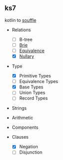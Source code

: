 ## ks7
kotlin to [souffle](https://github.com/souffle-lang/souffle)

* Relations
    * [ ] B-tree
    * [ ] [Brie](https://souffle-lang.github.io/relations#brie-relations)
    * [ ] [Equivalence](https://souffle-lang.github.io/relations#equivalence-relations)
    * [X] [Nullary](https://souffle-lang.github.io/relations#nullaries)

* Type
    * [x] Primitive Types
    * [ ] Equivalence Types
    * [x] Base Types
    * [ ] Union Types
    * [ ] Record Types

* Strings

* Arithmetic

* Components

* Clauses
    * [x] Negation
    * [ ] Disjunction
